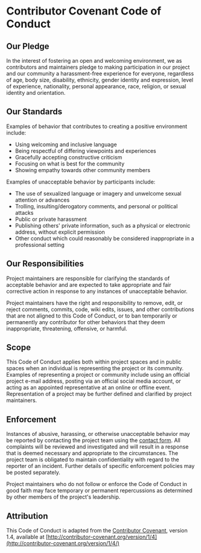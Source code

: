# Contributor Covenant Code of Conduct

## Our Pledge

In the interest of fostering an open and welcoming environment, we as
contributors and maintainers pledge to making participation in our
project and our community a harassment-free experience for everyone,
regardless of age, body size, disability, ethnicity, gender identity and
expression, level of experience, nationality, personal appearance, race,
religion, or sexual identity and orientation.

## Our Standards

Examples of behavior that contributes to creating a positive environment
include:

-   Using welcoming and inclusive language
-   Being respectful of differing viewpoints and experiences
-   Gracefully accepting constructive criticism
-   Focusing on what is best for the community
-   Showing empathy towards other community members

Examples of unacceptable behavior by participants include:

-   The use of sexualized language or imagery and unwelcome sexual
    attention or advances
-   Trolling, insulting/derogatory comments, and personal or political
    attacks
-   Public or private harassment
-   Publishing others\' private information, such as a physical or
    electronic address, without explicit permission
-   Other conduct which could reasonably be considered inappropriate in
    a professional setting

## Our Responsibilities

Project maintainers are responsible for clarifying the standards of
acceptable behavior and are expected to take appropriate and fair
corrective action in response to any instances of unacceptable behavior.

Project maintainers have the right and responsibility to remove, edit,
or reject comments, commits, code, wiki edits, issues, and other
contributions that are not aligned to this Code of Conduct, or to ban
temporarily or permanently any contributor for other behaviors that they
deem inappropriate, threatening, offensive, or harmful.

## Scope

This Code of Conduct applies both within project spaces and in public
spaces when an individual is representing the project or its community.
Examples of representing a project or community include using an
official project e-mail address, posting via an official social media
account, or acting as an appointed representative at an online or
offline event. Representation of a project may be further defined and
clarified by project maintainers.

## Enforcement

Instances of abusive, harassing, or otherwise unacceptable behavior may
be reported by contacting the project team using the [contact
form](https://lvgl.io/about). All complaints will be reviewed and
investigated and will result in a response that is deemed necessary and
appropriate to the circumstances. The project team is obligated to
maintain confidentiality with regard to the reporter of an incident.
Further details of specific enforcement policies may be posted
separately.

Project maintainers who do not follow or enforce the Code of Conduct in
good faith may face temporary or permanent repercussions as determined
by other members of the project\'s leadership.

## Attribution

This Code of Conduct is adapted from the [Contributor
Covenant](http://contributor-covenant.org), version 1.4, available at
[http://contributor-covenant.org/version/1/4](http://contributor-covenant.org/version/1/4/)
